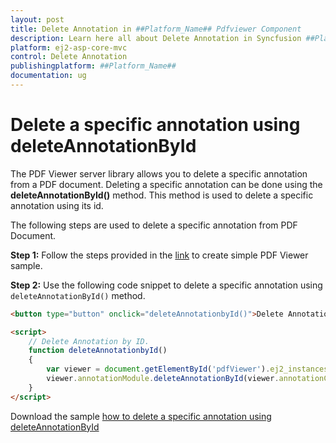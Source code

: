 ```yaml
---
layout: post
title: Delete Annotation in ##Platform_Name## Pdfviewer Component
description: Learn here all about Delete Annotation in Syncfusion ##Platform_Name## Pdfviewer component of Syncfusion Essential JS 2 and more.
platform: ej2-asp-core-mvc
control: Delete Annotation
publishingplatform: ##Platform_Name##
documentation: ug
---
```


# Delete a specific annotation using deleteAnnotationById

The PDF Viewer server library allows you to delete a specific annotation from a PDF document. Deleting a specific annotation can be done using the **deleteAnnotationById()** method. This method is used to delete a specific annotation using its id.

The following steps are used to delete a specific annotation from PDF Document.

**Step 1:** Follow the steps provided in the [link](https://ej2.syncfusion.com/aspnetmvc/documentation/pdfviewer/getting-started/) to create simple PDF Viewer sample.

**Step 2:** Use the following code snippet to delete a specific annotation using `deleteAnnotationById()` method.

```html
<button type="button" onclick="deleteAnnotationbyId()">Delete Annotation by Id</button>

<script>
    // Delete Annotation by ID.
    function deleteAnnotationbyId() 
    {
        var viewer = document.getElementById('pdfViewer').ej2_instances[0];
        viewer.annotationModule.deleteAnnotationById(viewer.annotationCollection[0].annotationId);
    }
</script>

```

Download the sample [how to delete a specific annotation using deleteAnnotationById](https://www.syncfusion.com/downloads/support/directtrac/general/ze/EJ2MvcSample357842164.zip)